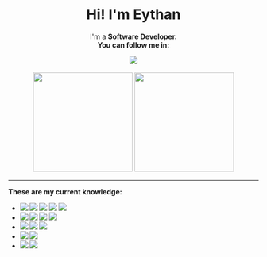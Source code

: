 <h1 align="center">Hi!  I'm Eythan</h1>
<p align="center">I'm a <b>Software Developer. </br> You can <b>follow</b> me in:</p>
<div align="center">
<a href="https://linkedin.com/in/eythaann" target="_blank">
  <img src="https://img.shields.io/badge/LinkedIn-0077B5?style=for-the-badge&logo=linkedin&logoColor=white" />
</a>
</div></br>
<div align="center">
  <img height="200px" src="https://github-readme-stats.vercel.app/api/top-langs/?username=eythaann&hide=scss" />
  <img height="200px" src="https://github-readme-stats.vercel.app/api?username=eythaann&show_icons=true" />
</div>
<hr>
<div >
  <p>These are my <b>current knowledge:</b></p>
  <ul>
    <li>
      <img src="https://img.shields.io/badge/HTML5-E34F26?style=for-the-badge&logo=html5&logoColor=white" />
      <img src="https://img.shields.io/badge/CSS3-1572B6?style=for-the-badge&logo=css3&logoColor=white" />
      <img src="https://img.shields.io/badge/React-20232A?style=for-the-badge&logo=react&logoColor=61DAFB" />
      <img src="https://img.shields.io/badge/Redux-593D88?style=for-the-badge&logo=redux&logoColor=white" />
      <img src="https://img.shields.io/badge/Angular-DD0031?style=for-the-badge&logo=angular&logoColor=white" />
    </li>
    <li>
      <img src="https://img.shields.io/badge/JavaScript-323330?style=for-the-badge&logo=javascript&logoColor=F7DF1E" />
      <img src="https://img.shields.io/badge/TypeScript-007ACC?style=for-the-badge&logo=typescript&logoColor=white" />
      <img src="https://img.shields.io/badge/C%20Sharp-blue?style=for-the-badge&logo=csharp" />
      <img src="https://img.shields.io/badge/C%2FC++-blue?style=for-the-badge&logo=cplusplus&logoColor=white" />
    </li>
    <li>
      <img src="https://img.shields.io/badge/Node.js-43853D?style=for-the-badge&logo=node.js&logoColor=white" />
      <img src="https://img.shields.io/badge/Express.js-404D59?style=for-the-badge" />
      <img src="https://img.shields.io/badge/.NET-404DFF?style=for-the-badge&logo=.net&logoColor=white" />
    </li>
    <li>
      <img src="https://img.shields.io/badge/MongoDB-4EA94B?style=for-the-badge&logo=mongodb&logoColor=white" />
      <img src="https://img.shields.io/badge/MySQL-00000F?style=for-the-badge&logo=mysql&logoColor=white" />
    </li>
    <li>
      <img src="https://img.shields.io/badge/docker-%230db7ed.svg?style=for-the-badge&logo=docker&logoColor=white" />
      <img src="https://img.shields.io/badge/kubernetes-%23326ce5.svg?style=for-the-badge&logo=kubernetes&logoColor=white" />
    </li>
  </ul>
</div>
